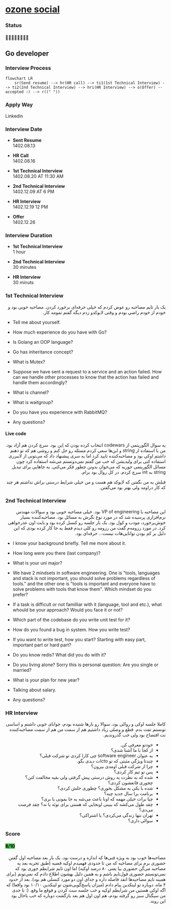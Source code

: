 # [ozone social](https://ozone.ir)

### Status
#### 📜📞🔧🔧👱🏻‍♀️✅
## Go developer
### Interview Process
```mermaid
flowchart LR
    sr(Send resume) --> hr(HR call) --> ti1(1st Technical Interview) --> ti2(2nd Technical Interview) --> hri(HR Interview) --> o(Offer) --accepted :) --> r((" "))
```

### Apply Way
Linkedin

### Interview Date
- **Sent Resume** <br />1402.08.13

- **HR Call**<br />1402.08.16

- **1st Technical Interview** <br>1402.08.20 AT 11:30 AM

- **2nd Technical Interview** <br>1402.12.09 AT 6 PM

- **HR Interview** <br>1402.12.19 12 PM

- **Offer** <br>1402.12.26

### Interview Duration

- **1st Technical Interview** <br>1 hour

- **2nd Technical Interview** <br>30 minutes

- **HR Interview** <br>30 minuts

### 1st Technical Interview

<p dir="rtl">
یک بار تایم مصاحبه رو عوض کردم که خیلی حرفه‌ای برخورد کردن. مصاحبه خوبی بود و خودم از خودم راضی بودم و وقتی لایوکدو زدم دیگه گفتم تمومه کار.
</p>

- Tell me about yourself.

- How much experience do you have with Go?

- Is Golang an OOP language?

- Go has inheritance concept?

- What is Mutex?

- Suppose we have sent a request to a service and an action failed. How can we handle other processes to know that the action has failed and handle them accordingly?

- What is channel?

- What is waitgroup?

- Do you have you experience with RabbitMQ?

- Any questions?

#### Live code

<p dir="rtl">
یه سوال الگوریتمی از codewars انتخاب کرده بودن که
<a href="https://www.codewars.com/kata/515decfd9dcfc23bb6000006/train/go">این</a>
بود. سرچ کردن هم آزاد بود.
<br />
من با استفاده از string و این‌ها سعی کردم مسئله رو حل کنم و روشی هم که تو ذهنم داشتم اوکی بود و مصاحبه‌‌کننده تایید کرد اما یه سری پیشنهاد داد که می‌تونی از لایبرری استفاده کنی برای ولیدیشن که خب من گفتم نمی‌دونستم می‌شه استفاده کرد چون مسائل الگوریتمی جوریه که می‌خوان بدونن چطور فکر می‌کنی. یه جاهایی برای تبدیل string به int سرچ کردم. در کل روال بود برام.
</p>
<p dir="rtl">قبلش به من نگفتن که لایوکد هم هست و من خیلی شرایط درستی براش نداشتم هر چند که کار دراومد ولی بهتر بود می‌گفتن.</p>


### 2nd Technical Interview

<p dir="rtl">
این مصاحبه با VP of engineering بود. خیلی مصاحبه خوبی بود و سوالات مهندس نرم‌افزاری پرسیده شد که در مورد نوع نگرش به مسائل بود. مصاحبه‌کننده بسیار خوش‌برخورد، مودب و کول بود. یک بار جلسه رو کنسل کرده بود و بابت اون عذرخواهی کرد. در مورد رزومه‌م گفت من رزومه رو کلی دیدم فقط یه جا کار کرده بودی که این دلیل بر کم بودن توانایی‌هات نیست... حرفه‌ای بود.
</p>

- I know your background briefly. Tell me more about it.

- How long were you there (last company)?

- What is your uni major?

- We have 2 mindsets in software engineering. One is "tools, languages and stack is not important, you should solve problems regardless of tools." and the other one is "tools is important and everyone have to solve problems with tools that know them". Which mindset do you prefer?

- If a task is difficult or not familliar with it (language, tool and etc.), what whould be your approach? Would you face it or not?

- Which part of the codebase do you write unit test for it?

- How do you found a bug in system. How you write test?

- If you want to write test, how you start? Starting with easy part, important part or hard part?

- Do you know redis? What did you do with it?

- Do you living alone? Sorry this is personal question: Are you single or married?

- What is your plan for new year?

- Talking about salary.

- Any questions?

### HR Interview

<p dir="rtl">
کاملا جلسه اوکی و روالی بود، سوالا رو بارها شنیده بودم، جوابای خوبی داشتم و اساسی تونستم تفت بدم. قطع و وصلی زیاد داشتیم هم از سمت من هم از سمت مصاحبه‌کننده نت افتضاح بود ولی خب گذروندیم.
</p>
<ul dir="rtl">
    <li>خودتو معرفی کن.</li>
    <li>از کجا با ما آشنا شدی؟</li>
    <li>به عنوان software engineer چی کارا کردی تو شرکت قبلی؟</li>
    <li>چندتا ویژگی مثبتی که تو ctoات دیدی بگو.</li>
    <li>چرا از شرکت قبلی اومدی بیرون؟</li>
    <li>پس تو تیم کار کردی؟</li>
    <li>شده که به نظرت یه روش درستی پیش گرفتی ولی بقیه مخالفت کنن؟ چجوری قانعشون کردی؟</li>
    <li>شده با یکی به مشکل بخوری؟ چطوری حلش کردی؟</li>
    <li>برنامت برا سال جدید چیه؟</li>
    <li>چیا برات خیلی مهمه که اونا باعث می‌شه یه جا بمونی یا بری؟</li>
    <li>چقد طول می‌کشه که ببینی اونجایی که هستی برای توئه یا نه؟ چقد فرصت می‌دی؟</li>
    <li>تهران تنها زندگی می‌کردی؟ یا اشتراکی؟</li>
    <li>سوالی داری؟</li>
</ul>

### Score
<h4><mark style="background-color:#54ca56">8/10</mark></h4>

<p dir="rtl">
مصاحبه‌ها خوب بود به ویژه فنی‌ها که اندازه و درست بود. یک بار بعد مصاحبه اول گفتن حضوری برم برای مصاحبه که من تا حدودی فهمیدم اوکیه قضیه (طبق تجربه بعد یه مصاحبه می‌گن حضوری بیا یعنی ۸۰ درصد اوکیه) اما اون تایم شرایطم جوری بود که نمی‌تونستم حضوری فول‌تایم باشم و به همین دلیل بهشون اطلاع دادم که نمی‌تونم (برای همینه تایم مصاحبه‌ها انقد فاصله داره و جدای اون دو مورد کنسلی هم بود). بعد از حدود ۴ ماه،  دوباره تو لینکدین پیام دادم (میزان پاسخ‌گویی‌شون تو لینکدین ۱۰/۱۰ بود واقعا) که اگه اوکی هستین من شرایطم اوکیه و خب جلسه ست کردن و فوقع ما وقع. (: تا حدی من سیگنال سبز رو گرفته بودم، هم اون اول هم بعد بازگشت دوباره که خب باحال بود این روند.
</p>
